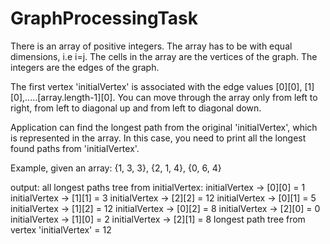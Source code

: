 # GraphProcessingTask


There is an array of positive integers.  The array has to be with equal dimensions, i.e  i=j.
The cells in the array are the vertices of the graph. The integers are the edges of the graph.

The first vertex 'initialVertex' is associated with the edge values [0][0], [1][0],.....[array.length-1][0]. You can move through the array only from left to right, from left to diagonal up and from left to diagonal down.

Application can find the longest path from the original 'initialVertex', which is represented in the array. In this case, you need to print all the longest found paths from 'initialVertex'.

Example, given an array:
                {1, 3, 3},
                {2, 1, 4},
                {0, 6, 4}

output:
 all longest paths tree from initialVertex:
 initialVertex -> [0][0] = 1
 initialVertex -> [1][1] = 3
 initialVertex -> [2][2] = 12
 initialVertex -> [0][1] = 5
 initialVertex -> [1][2] = 12
 initialVertex -> [0][2] = 8
 initialVertex -> [2][0] = 0
 initialVertex -> [1][0] = 2
 initialVertex -> [2][1] = 8
 longest path tree from vertex 'initialVertex' = 12
